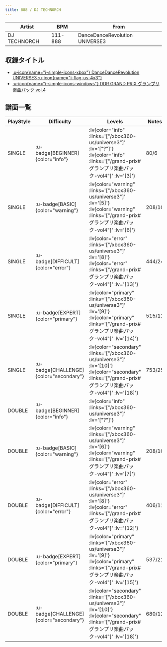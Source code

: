 ```yaml
---
title: 888 / DJ TECHNORCH
---
```


|Artist|BPM|From|
|------|---|----|
|DJ TECHNORCH|111-888|DanceDanceRevolution UNIVERSE3|

## 収録タイトル

- [ :u-icon{name="i-simple-icons-xbox"} DanceDanceRevolution UNIVERSE3 :u-icon{name="i-flag-us-4x3"} ](/xbox360-us/universe3)
- [ :u-icon{name="i-simple-icons-windows"} DDR GRAND PRIX グランプリ楽曲パック vol.4](/grand-prix#グランプリ楽曲パック-vol4)

## 譜面一覧

|PlayStyle|Difficulty|Levels|Notes|Movie|
|---------|----------|------|-----|-----|
|SINGLE| :u-badge[BEGINNER]{color="info"} | :lv{color="info" :links='["/xbox360-us/universe3"]' :lv='["?"]'}  :lv{color="info" :links='["/grand-prix#グランプリ楽曲パック-vol4"]' :lv='[3]'} |80/6||
|SINGLE| :u-badge[BASIC]{color="warning"} | :lv{color="warning" :links='["/xbox360-us/universe3"]' :lv='[5]'}  :lv{color="warning" :links='["/grand-prix#グランプリ楽曲パック-vol4"]' :lv='[6]'} |208/10||
|SINGLE| :u-badge[DIFFICULT]{color="error"} | :lv{color="error" :links='["/xbox360-us/universe3"]' :lv='[8]'}  :lv{color="error" :links='["/grand-prix#グランプリ楽曲パック-vol4"]' :lv='[13]'} |444/24||
|SINGLE| :u-badge[EXPERT]{color="primary"} | :lv{color="primary" :links='["/xbox360-us/universe3"]' :lv='[9]'}  :lv{color="primary" :links='["/grand-prix#グランプリ楽曲パック-vol4"]' :lv='[14]'} |515/11||
|SINGLE| :u-badge[CHALLENGE]{color="secondary"} | :lv{color="secondary" :links='["/xbox360-us/universe3"]' :lv='[10]'}  :lv{color="secondary" :links='["/grand-prix#グランプリ楽曲パック-vol4"]' :lv='[18]'} |753/25||
|DOUBLE| :u-badge[BEGINNER]{color="info"} | :lv{color="info" :links='["/xbox360-us/universe3"]' :lv='["?"]'} |||
|DOUBLE| :u-badge[BASIC]{color="warning"} | :lv{color="warning" :links='["/xbox360-us/universe3"]' :lv='[6]'}  :lv{color="warning" :links='["/grand-prix#グランプリ楽曲パック-vol4"]' :lv='[7]'} |208/10||
|DOUBLE| :u-badge[DIFFICULT]{color="error"} | :lv{color="error" :links='["/xbox360-us/universe3"]' :lv='[8]'}  :lv{color="error" :links='["/grand-prix#グランプリ楽曲パック-vol4"]' :lv='[12]'} |406/11||
|DOUBLE| :u-badge[EXPERT]{color="primary"} | :lv{color="primary" :links='["/xbox360-us/universe3"]' :lv='[9]'}  :lv{color="primary" :links='["/grand-prix#グランプリ楽曲パック-vol4"]' :lv='[15]'} |537/21||
|DOUBLE| :u-badge[CHALLENGE]{color="secondary"} | :lv{color="secondary" :links='["/xbox360-us/universe3"]' :lv='[10]'}  :lv{color="secondary" :links='["/grand-prix#グランプリ楽曲パック-vol4"]' :lv='[18]'} |680/12||
